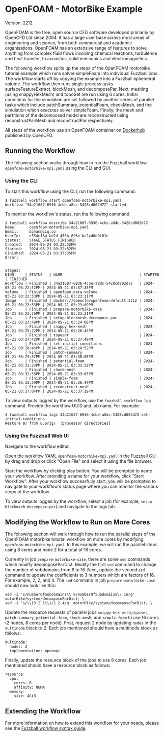 # OpenFOAM - MotorBike Example

Version: 2212

OpenFOAM is the free, open source CFD software developed primarily by OpenCFD
Ltd since 2004. It has a large user base across most areas of engineering and
science, from both commercial and academic organisations. OpenFOAM has an
extensive range of features to solve anything from complex fluid flows involving
chemical reactions, turbulence and heat transfer, to acoustics, solid mechanics
and electromagnetics.

The following workflow splits up the steps of the OpenFOAM motorbike tutorial
example which runs solver simpleFoam into individual Fuzzball jobs. The workflow
starts off by copying the example into a Fuzzball ephemeral volume. The workflow
then runs single process tasks surfaceFeatureExtract, blockMesh, and
decomposePar. Next, meshing (using snappyHexMesh) and topoSet are run using 6
cores. Initial conditions for the simulation are set followed by another series
of parallel tasks which include patchSummary, potentialFoam, checkMesh, and the
simulation which executes solver simpleFoam. Finally, the mesh and partitions of
the decomposed model are reconstructed using reconstructParMesh and
reconstructPar respectively.

All steps of the workflow use an OpenFOAM container on
[Dockerhub](https://hub.docker.com/r/opencfd/openfoam-default) published by
OpenCFD.

## Running the Workflow

The following section walks through how to run the Fuzzball workflow
`openfoam-motorbike-mpi.yaml` using the CLI and GUI.

### Using the CLI

To start this workflow using the CLI, run the following command:

```text
$ fuzzball workflow start openfoam-motorbike-mpi.yaml
Workflow "34a21687-6936-4cbe-a8dc-5428cd802d72" started.
```

To monitor the workflow's status, run the following command:

```text
$ fuzzball workflow describe 34a21687-6936-4cbe-a8dc-5428cd802d72
Name:      openfoam-motorbike-mpi.yaml
Email:     bphan@ciq.co
UserId:    e554e134-bd2d-455b-896e-bc24d8d9f81e
Status:    STAGE_STATUS_FINISHED
Created:   2024-05-21 03:22:52PM
Started:   2024-05-21 03:22:52PM
Finished:  2024-05-21 03:37:35PM
Error:     


Stages:
KIND     | STATUS   | NAME                                   | STARTED               | FINISHED
Workflow | Finished | 34a21687-6936-4cbe-a8dc-5428cd802d72   | 2024-05-21 03:22:52PM | 2024-05-21 03:37:35PM
Volume   | Finished | openfoam-data-volume                   | 2024-05-21 03:22:53PM | 2024-05-21 03:23:11PM
Image    | Finished | docker://opencfd/openfoam-default:2212 | 2024-05-21 03:22:53PM | 2024-05-21 03:23:09PM
Job      | Finished | prepare-motorbike-case                 | 2024-05-21 03:23:26PM | 2024-05-21 03:23:31PM
Job      | Finished | setup-blockmesh-decompose-par          | 2024-05-21 03:23:49PM | 2024-05-21 03:24:08PM
Job      | Finished | snappy-hex-mesh                        | 2024-05-21 03:25:22PM | 2024-05-21 03:26:43PM
Job      | Finished | toposet                                | 2024-05-21 03:27:42PM | 2024-05-21 03:27:48PM
Job      | Finished | set-initial-conditions                 | 2024-05-21 03:28:46PM | 2024-05-21 03:28:52PM
Job      | Finished | patch-summary                          | 2024-05-21 03:29:57PM | 2024-05-21 03:30:05PM
Job      | Finished | potential-foam                         | 2024-05-21 03:31:23PM | 2024-05-21 03:31:32PM
Job      | Finished | check-mesh                             | 2024-05-21 03:32:58PM | 2024-05-21 03:33:05PM
Job      | Finished | simple-foam                            | 2024-05-21 03:33:59PM | 2024-05-21 03:36:49PM
Job      | Finished | reconstruct-mesh                       | 2024-05-21 03:37:04PM | 2024-05-21 03:37:19PM
```

To view outputs logged by the workflow, use the `fuzzball workflow log` command.
Provide the workflow UUID and job name. For example:

```text
$ fuzzball workflow logs 34a21687-6936-4cbe-a8dc-5428cd802d72 set-initial-conditions
Restore 0/ from 0.orig/  [processor directories]
```

### Using the Fuzzball Web UI

Navigate to the workflow editor.

Open the workflow YAML `openfoam-motorbike-mpi.yaml` in the Fuzzball GUI by drag
and drop or click "Open File" and select it using the file browser.

Start the workflow by clicking play button. You will be prompted to name your
workflow. After providing a name for your workflow, click "Start Workflow".
After your workflow successfully start, you will be prompted to navigate to your
workflow's status page where you can monitor the various steps of the workflow.

To view outputs logged by the workflow, select a job (for example,
`setup-blockmesh-decompose-par`) and navigate to the logs tab.

## Modifying the Workflow to Run on More Cores

The following section will walk through how to run the parallel steps of the
OpenFOAM motorbike tutorial workflow on more cores by modifying
`openfoam-motorbike-mpi.yaml`. In this example, we will run the parallel steps
using 8 cores and node 2 for a total of 16 cores.

Currently in job `prepare-motorbike-case`, there are some `sed` commands which
modify decomposeParDict. Modify the first `sed` command to change the number of
subdomains from 6 to 16. Next, update the second `sed` command to update the
coefficients to 3 numbers which are factors of 16. For example, 2, 2, and  4.
The `sed` command in job `prepare-motorbike-case` should now look like this:

```text
sed -i 's/numberOfSubdomains\\ 6/numberOfSubdomains\\ 16/g' motorBike/system/decomposeParDict; \
sed -i 's/\\(3 2 1\\)/2 2 4/g' motorBike/system/decomposeParDict; \
```

Update the resource requests of parallel jobs `snappy-hex-mesh`,`toposet`,
`patch-summary`, `potential-foam`, `check-mesh`, and `simple-foam` to use 16
cores (2 nodes, 8 cores per node). First, request 2 node by updating `nodes` in
the `multinode` block to 2. Each job mentioned should have a multinode block
as follows:

```text
multinode:
  nodes: 2
  implementation: openmpi
```

Finally, update the resource block of the jobs to use 8 cores. Each job 
mentioned should have a resource block as follows:

```text
resource:
  cpu:
    cores: 6
    affinity: NUMA
  memory:
    size: 4GiB
```

## Extending the Workflow

For more information on how to extend this workflow for your needs, please see
the
[Fuzzball workflow syntax guide](https://integration.ciq.dev/docs/appendices/workflow-syntax/).
